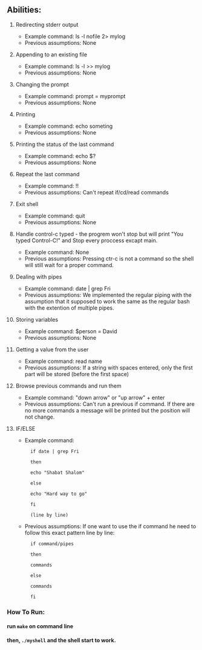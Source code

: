 

## Abilities:

1. Redirecting stderr output
      * Example command: ls -l nofile 2> mylog
      * Previous assumptions: None

2. Appending to an existing file
      * Example command: ls -l >> mylog
      * Previous assumptions: None

3. Changing the prompt
      * Example command: prompt = myprompt
      * Previous assumptions: None

4. Printing
      * Example command: echo someting
      * Previous assumptions: None

5. Printing the status of the last command
      * Example command: echo $?
      * Previous assumptions: None

6. Repeat the last command
      * Example command: !!
      * Previous assumptions: Can't repeat if/cd/read commands

7. Exit shell
      * Example command: quit
      * Previous assumptions: None

8. Handle control-c typed - the progrem won't stop but will print "You typed Control-C!" and Stop every proccess excapt main.
      * Example command: None
      * Previous assumptions: Pressing ctr-c is not a command so the shell will still wait for a proper command.

9. Dealing with pipes
      * Example command: date | grep Fri
      * Previous assumptions: We implemented the regular piping with the assumption that it supposed to work the same as the regular bash with the extention of multiple pipes.

10. Storing variables
      * Example command: $person = David
      * Previous assumptions: None

11. Getting a value from the user
      * Example command: read name
      * Previous assumptions: If a string with spaces entered, only the first part will be stored (before the first space)

12. Browse previous commands and run them
      * Example command: "down arrow" or "up arrow" + enter
      * Previous assumptions: Can't run a previous if command. If there are no more commands a message will be printed but the position will not change.

13. IF/ELSE
      * Example command:
      
              if date | grep Fri

              then

              echo "Shabat Shalom"

              else

              echo "Hard way to go"

              fi

              (line by line)

      * Previous assumptions: If one want to use the if command he need to follow this exact pattern line by line:

              if command/pipes

              then

              commands

              else

              commands

              fi



### How To Run:
#### run `make` on command line
#### then, `./myshell` and the shell start to work.
